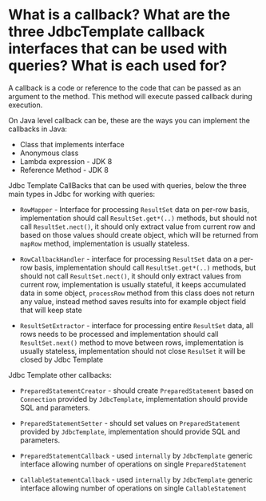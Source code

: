 # What is a callback? What are the three JdbcTemplate callback interfaces that can be used with queries? What is each used for?
A callback is a code or reference to the code that can be passed as an argument to the method. This method will execute 
passed callback during execution.

On Java level callback can be, these are the ways you can implement the callbacks in Java:
- Class that implements interface
- Anonymous class
- Lambda expression - JDK 8
- Reference Method - JDK 8

Jdbc Template CallBacks that can be used with queries, below the three main types in Jdbc for working with queries:
- ```RowMapper``` - Interface for processing ```ResultSet``` data on per-row basis, implementation should call ```ResultSet.get*(..)```
methods, but should not call ```ResultSet.nect()```, it should only extract value from current row and based on those values 
  should create object, which will be returned from ```mapRow``` method, implementation is usually stateless.
  
- ```RowCallbackHandler``` - interface for processing ```ResultSet``` data on a per-row basis, implementation should call 
  ```ResultSet.get*(..)``` methods, but should not call ```ResultSet.nect()```, it should only extract values from current
  row, implementation is usually stateful, it keeps accumulated data in some object, ```processRow``` method from this class
  does not return any value, instead method saves results into for example object field that will keep state
  
- ```ResultSetExtractor``` - interface for processing entire ```ResultSet``` data, all rows needs to be processed and
implementation should call ```ResultSet.next()``` method to move between rows, implementation is usually stateless,
  implementation should not close ```ResulSet``` it will be closed by Jdbc Template
  
Jdbc Template other callbacks:
- ```PreparedStatementCreator``` - should create ```PreparedStatement``` based on ```Connection``` provided by ```JdbcTemplate```,
implementation should provide SQL and parameters.
  
- ```PreparedStatementSetter``` - should set values on ```PreparedStatement``` provided by ```JdbcTemplate```, implementation 
  should provide SQL and parameters.
  
- ```PreparedStatementCallback``` - used ```internally``` by ```JdbcTemplate``` generic interface allowing number of operations
on single ```PreparedStatement```
  
- ```CallableStatementCallback``` - used ```internally``` by ```JdbcTemplate``` generic interface allowing number of 
  operations on single ```CallableStatement``` 